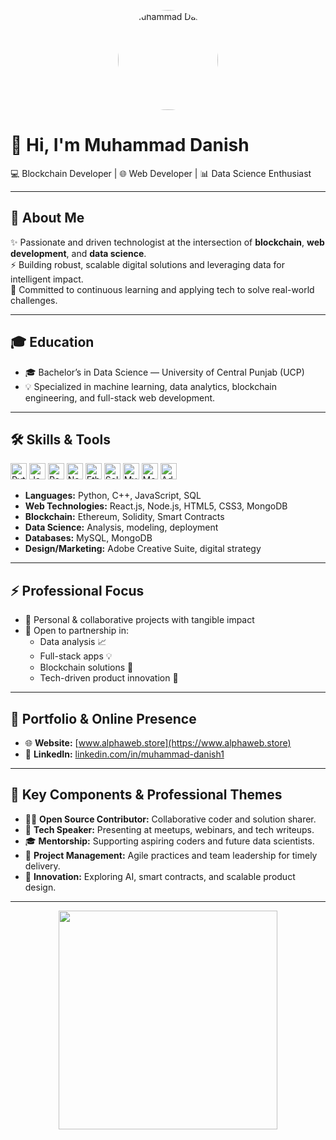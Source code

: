 <!-- Profile Banner or Picture -->
<p align="center">
  <img src="YOUR_PROFILE_PIC_URL" alt="Muhammad Danish" width="160" style="border-radius:50%" />
</p>

# 👋 Hi, I'm Muhammad Danish

💻 Blockchain Developer | 🌐 Web Developer | 📊 Data Science Enthusiast

---

## 🌟 About Me

✨ Passionate and driven technologist at the intersection of **blockchain**, **web development**, and **data science**.  
⚡ Building robust, scalable digital solutions and leveraging data for intelligent impact.  
🎯 Committed to continuous learning and applying tech to solve real-world challenges.

---

## 🎓 Education

- 🎓 Bachelor’s in Data Science — University of Central Punjab (UCP)
- 💡 Specialized in machine learning, data analytics, blockchain engineering, and full-stack web development.

---

## 🛠️ Skills & Tools

<p>
  <img src="https://cdn.jsdelivr.net/gh/devicons/devicon/icons/python/python-original.svg" height="26" alt="Python"/>
  <img src="https://cdn.jsdelivr.net/gh/devicons/devicon/icons/javascript/javascript-original.svg" height="26" alt="JavaScript"/>
  <img src="https://cdn.jsdelivr.net/gh/devicons/devicon/icons/react/react-original.svg" height="26" alt="React"/>
  <img src="https://cdn.jsdelivr.net/gh/devicons/devicon/icons/nodejs/nodejs-original.svg" height="26" alt="Node.js"/>
  <img src="https://cdn.jsdelivr.net/gh/devicons/devicon/icons/ethereum/ethereum-original.svg" height="26" alt="Ethereum"/>
  <img src="https://cdn.jsdelivr.net/gh/devicons/devicon/icons/solidity/solidity-original.svg" height="26" alt="Solidity"/>
  <img src="https://cdn.jsdelivr.net/gh/devicons/devicon/icons/mysql/mysql-original.svg" height="26" alt="MySQL"/>
  <img src="https://cdn.jsdelivr.net/gh/devicons/devicon/icons/mongodb/mongodb-original.svg" height="26" alt="MongoDB"/>
  <img src="https://cdn.jsdelivr.net/gh/devicons/devicon/icons/adobeillustrator/adobeillustrator-plain.svg" height="26" alt="Adobe Illustrator"/>
</p>

- **Languages:** Python, C++, JavaScript, SQL
- **Web Technologies:** React.js, Node.js, HTML5, CSS3, MongoDB
- **Blockchain:** Ethereum, Solidity, Smart Contracts
- **Data Science:** Analysis, modeling, deployment
- **Databases:** MySQL, MongoDB
- **Design/Marketing:** Adobe Creative Suite, digital strategy

---

## ⚡ Professional Focus

- 🚀 Personal & collaborative projects with tangible impact
- 🤝 Open to partnership in:
  - Data analysis 📈
  - Full-stack apps 💡
  - Blockchain solutions 🔗
  - Tech-driven product innovation 🚀

---

## 💼 Portfolio & Online Presence

- 🌐 **Website:** [www.alphaweb.store](https://www.alphaweb.store)
- 🔗 **LinkedIn:** [linkedin.com/in/muhammad-danish1](https://www.linkedin.com/in/muhammad-danish1/)

---

## 🧩 Key Components & Professional Themes

- 🧑‍💻 **Open Source Contributor:** Collaborative coder and solution sharer.
- 🎤 **Tech Speaker:** Presenting at meetups, webinars, and tech writeups.
- 🎓 **Mentorship:** Supporting aspiring coders and future data scientists.
- 🌟 **Project Management:** Agile practices and team leadership for timely delivery.
- 🚀 **Innovation:** Exploring AI, smart contracts, and scalable product design.

---

<!-- Cool Divider -->
<p align="center">
  <img src="https://raw.githubusercontent.com/andreasbm/readme/master/assets/lines/rainbow.png" width="350">
</p>


